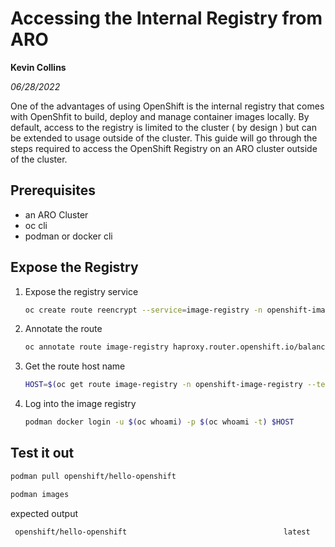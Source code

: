 # Accessing the Internal Registry from ARO

**Kevin Collins**

*06/28/2022*

One of the advantages of using OpenShift is the internal registry that comes with OpenShfit to build, deploy and manage container images locally.  By default, access to the registry is limited to the cluster ( by design ) but can be extended to usage outside of the cluster.  This guide will go through the steps required to access the OpenShift Registry on an ARO cluster outside of the cluster.

## Prerequisites

* an ARO Cluster
* oc cli 
* podman or docker cli

## Expose the Registry
1. Expose the registry service
   ```bash
   oc create route reencrypt --service=image-registry -n openshift-image-registry 
   ```

1. Annotate the route
   ```bash
   oc annotate route image-registry haproxy.router.openshift.io/balance=source -n openshift-image-registry
   ```

1.  Get the route host name
    ```bash
    HOST=$(oc get route image-registry -n openshift-image-registry --template='{{ .spec.host }}')
    ```
1. Log into the image registry
   ```bash
   podman docker login -u $(oc whoami) -p $(oc whoami -t) $HOST
   ```
## Test it out
   ```bash
   podman pull openshift/hello-openshift
   
   podman images 
   ``` 

   expected output
   ```bash
    openshift/hello-openshift                                   latest    7af3297a3fb4   4 years ago    6.09MB
   ```